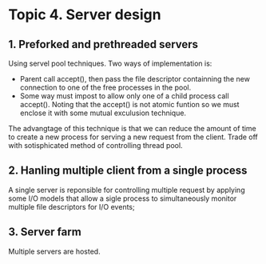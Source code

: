 Topic 4. Server design
========

## 1. Preforked and prethreaded servers

Using servel pool techniques. Two ways of implementation is:
+ Parent call accept(), then pass the file descriptor containning the new connection to one of the free processes in the pool.
+ Some way must impost to allow only one of a child process call accept(). Noting that the accept() is not atomic funtion so we must enclose it with some mutual exculusion technique.

The advangtage of this technique is that we can reduce the amount of time to create a new process for serving a new request from the client. Trade off with sotisphicated method of controlling thread pool.

## 2. Hanling multiple client from a single process
A single server is reponsible for controlling multiple request by applying some I/O models that allow a sigle process to simultaneously monitor multiple file descriptors for I/O events;

## 3. Server farm
Multiple servers are hosted.